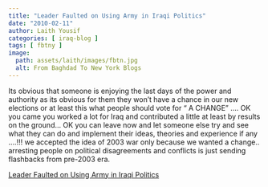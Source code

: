 ```yaml
---
title: "Leader Faulted on Using Army in Iraqi Politics"
date: "2010-02-11"
author: Laith Yousif
categories: [ iraq-blog ]
tags: [ fbtny ]
image:
  path: assets/laith/images/fbtn.jpg
  alt: From Baghdad To New York Blogs
---
```


Its obvious that someone is enjoying the last days of the power and authority as its obvious for them they won’t have a chance in our new elections or at least this what people should vote for “ A CHANGE” …. OK you came you worked a lot for Iraq and contributed a little at least by results on the ground… OK you can leave now and let someone else try and see what they can do and implement their ideas, theories and experience if any ….!!! we accepted the idea of 2003 war only because we wanted a change.. arresting people on political disagreements and conflicts is just sending flashbacks from pre-2003 era.  

  
[Leader Faulted on Using Army in Iraqi Politics](https://www.nytimes.com/2010/02/11/world/middleeast/11iraq.html?partner=rss&emc=rss)
